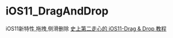 # iOS11_DragAndDrop
iOS11新特性,拖拽,侧滑删除
[史上第二走心的 iOS11-Drag & Drop 教程](http://www.cocoachina.com/ios/20171102/21032.html)
